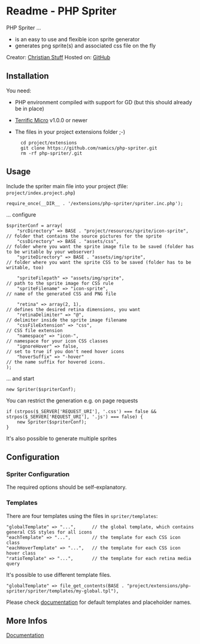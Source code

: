 # Readme - PHP Spriter

PHP Spriter ...

* is an easy to use and flexible icon sprite generator
* generates png sprite(s) and associated css file on the fly

Creator: [Christian Stuff](https://github.com/regaddi) 
Hosted on: [GitHub](http://namics.github.io/php-spriter/)

## Installation

You need:

* PHP environment compiled with support for GD (but this should already be in place)
* [Terrific Micro](http://namics.github.io/terrific-micro/) v1.0.0 or newer
* The files in your project extensions folder ;-)

        cd project/extensions
        git clone https://github.com/namics/php-spriter.git
        rm -rf php-spriter/.git

## Usage

Include the spriter main file into your project (file: `project/index.project.php`)

    require_once(__DIR__ . '/extensions/php-spriter/spriter.inc.php');

... configure

    $spriterConf = array(
        "srcDirectory" => BASE . "project/resources/sprite/icon-sprite",       // folder that contains the source pictures for the sprite
        "cssDirectory" => BASE . "assets/css",                                 // folder where you want the sprite image file to be saved (folder has to be writable by your webserver)
        "spriteDirectory" => BASE . "assets/img/sprite",                       // folder where you want the sprite CSS to be saved (folder has to be writable, too)
        
        "spriteFilepath" => "assets/img/sprite",                               // path to the sprite image for CSS rule
        "spriteFilename" => "icon-sprite",                                     // name of the generated CSS and PNG file
        
        "retina" => array(2, 1),                                               // defines the desired retina dimensions, you want
        "retinaDelimiter" => "@",                                              // delimiter inside the sprite image filename
        "cssFileExtension" => "css",                                           // CSS file extension
        "namespace" => "icon-",                                                // namespace for your icon CSS classes
        "ignoreHover" => false,                                                // set to true if you don't need hover icons
        "hoverSuffix" => "-hover"                                              // the name suffix for hovered icons.
    );

... and start

    new Spriter($spriterConf);

You can restrict the generation e.g. on page requests

    if (strpos($_SERVER['REQUEST_URI'], '.css') === false && strpos($_SERVER['REQUEST_URI'], '.js') === false) {
        new Spriter($spriterConf);
    }

It's also possible to generate multiple sprites

## Configuration

### Spriter Configuration

The required options should be self-explanatory.

### Templates

There are four templates using the files in `spriter/templates`:

    "globalTemplate" => "...",      // the global template, which contains general CSS styles for all icons
    "eachTemplate" => "...",        // the template for each CSS icon class
    "eachHoverTemplate" => "...",   // the template for each CSS icon hover class
    "ratioTemplate" => "...",       // the template for each retina media query

It's possible to use different template files.

    "globalTemplate" => file_get_contents(BASE . "project/extensions/php-spriter/spriter/templates/my-global.tpl"),

Please check [documentation](http://namics.github.io/php-spriter/) for default templates and placeholder names.

## More Infos

[Documentation](http://namics.github.io/php-spriter/)
